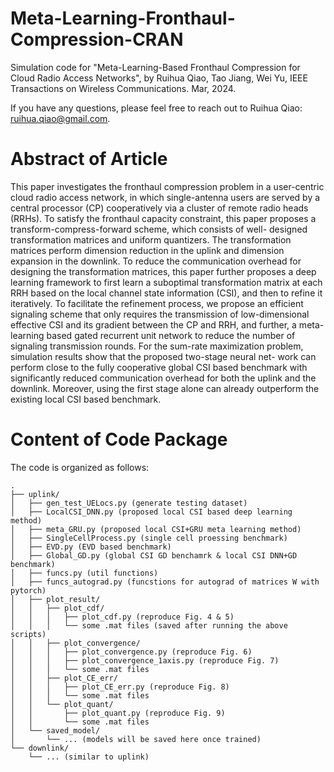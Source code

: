 # Meta-Learning-Fronthaul-Compression-CRAN
Simulation code for "Meta-Learning-Based Fronthaul Compression for Cloud Radio Access Networks", by Ruihua Qiao, Tao Jiang, Wei Yu, IEEE Transactions on Wireless Communications. Mar, 2024.

If you have any questions, please feel free to reach out to 
Ruihua Qiao: [ruihua.qiao@gmail.com](mailto:ruihua.qiao@gmail.com).

# Abstract of Article
This paper investigates the fronthaul compression
problem in a user-centric cloud radio access network, in which
single-antenna users are served by a central processor (CP)
cooperatively via a cluster of remote radio heads (RRHs). To
satisfy the fronthaul capacity constraint, this paper proposes
a transform-compress-forward scheme, which consists of well-
designed transformation matrices and uniform quantizers. The
transformation matrices perform dimension reduction in the
uplink and dimension expansion in the downlink. To reduce
the communication overhead for designing the transformation
matrices, this paper further proposes a deep learning framework
to first learn a suboptimal transformation matrix at each RRH
based on the local channel state information (CSI), and then
to refine it iteratively. To facilitate the refinement process, we
propose an efficient signaling scheme that only requires the
transmission of low-dimensional effective CSI and its gradient
between the CP and RRH, and further, a meta-learning based
gated recurrent unit network to reduce the number of signaling
transmission rounds. For the sum-rate maximization problem,
simulation results show that the proposed two-stage neural net-
work can perform close to the fully cooperative global CSI based
benchmark with significantly reduced communication overhead
for both the uplink and the downlink. Moreover, using the first
stage alone can already outperform the existing local CSI based
benchmark.

# Content of Code Package
The code is organized as follows:

    .
    ├── uplink/
    │   ├── gen_test_UELocs.py (generate testing dataset)
    │   ├── LocalCSI_DNN.py (proposed local CSI based deep learning method)
    │   ├── meta_GRU.py (proposed local CSI+GRU meta learning method)
    │   ├── SingleCellProcess.py (single cell proessing benchmark)
    │   ├── EVD.py (EVD based benchmark)
    │   ├── Global_GD.py (global CSI GD benchamrk & local CSI DNN+GD benchmark)
    │   ├── funcs.py (util functions)
    │   ├── funcs_autograd.py (funcstions for autograd of matrices W with pytorch)
    │   ├── plot_result/
    │   │   ├── plot_cdf/
    │   │   │   ├── plot_cdf.py (reproduce Fig. 4 & 5)
    │   │   │   └── some .mat files (saved after running the above scripts)
    │   │   ├── plot_convergence/
    │   │   │   ├── plot_convergence.py (reproduce Fig. 6)
    │   │   │   ├── plot_convergence_1axis.py (reproduce Fig. 7)
    │   │   │   └── some .mat files
    │   │   ├── plot_CE_err/
    │   │   │   ├── plot_CE_err.py (reproduce Fig. 8)
    │   │   │   └── some .mat files
    │   │   └── plot_quant/
    │   │       ├── plot_quant.py (reproduce Fig. 9)
    │   │       └── some .mat files
    │   └── saved_model/
    │       └── ... (models will be saved here once trained)
    └── downlink/
        └── ... (similar to uplink)

